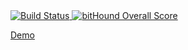 <a href="https://codeship.com/projects/96953" target="_blank">
  <img src="https://img.shields.io/codeship/6c79f8c0-2565-0133-4af8-72f090cba113/master.svg?style=flat-square"
       alt="Build Status" />
</a>
<a href="https://www.bithound.io/github/moroshko/react-autowhatever" target="_blank">
  <img src="https://www.bithound.io/github/moroshko/react-autowhatever/badges/score.svg" alt="bitHound Overall Score">
</a>


<a href="http://react-autowhatever.js.org" target="_blank">Demo</a>
